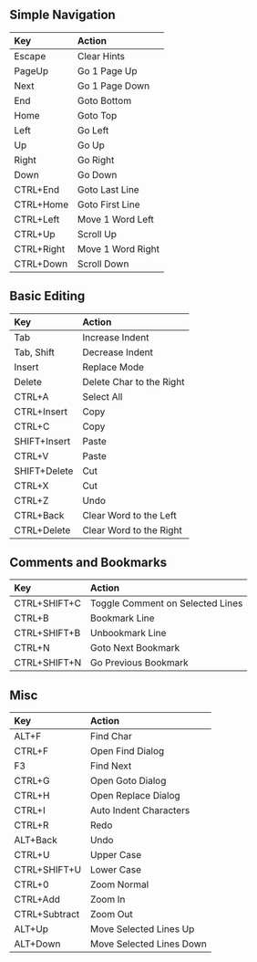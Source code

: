## Simple Navigation ##
|                 **Key**  |                           **Action** |
|:-------------------------|:-------------------------------------|
|               Escape   |                         Clear Hints |
|               PageUp   |                           Go 1 Page Up |
|                 Next   |                         Go 1 Page Down |
|                  End   |                              Goto Bottom |
|                 Home   |                             Goto Top |
|                 Left   |                             Go Left |
|                   Up   |                               Go Up |
|                Right   |                            Go Right |
|                 Down   |                             Go Down |
|         CTRL+End  |                         Goto Last Line |
|        CTRL+Home  |                        Goto First Line |
|        CTRL+Left   |                         Move 1 Word Left |
|          CTRL+Up   |                           Scroll Up |
|       CTRL+Right   |                        Move 1 Word Right |
|        CTRL+Down   |                         Scroll Down |

## Basic Editing ##
|                 **Key**  |                           **Action** |
|:-------------------------|:-------------------------------------|
|                  Tab   |                     Increase Indent |
|           Tab, Shift   |                     Decrease Indent |
|               Insert   |                        Replace Mode |
|               Delete   |                    Delete Char to the  Right |
|     CTRL+A   |                          Select All |
|      CTRL+Insert   |                   Copy |
|           CTRL+C   |                     Copy |
|        SHIFT+Insert   |                 Paste |
|           CTRL+V   |                     Paste |
|       SHIFT+Delete   |                Cut |
|           CTRL+X   |                    Cut |
|           CTRL+Z   |                    Undo |
|        CTRL+Back   |             Clear Word to the Left |
|      CTRL+Delete  |             Clear Word to the Right |

## Comments and Bookmarks ##
|                 **Key**  |                           **Action** |
|:-------------------------|:-------------------------------------|
|    CTRL+SHIFT+C  |       Toggle Comment on Selected Lines |
|           CTRL+B   |                       Bookmark Line |
|    CTRL+SHIFT+B   |                     Unbookmark Line |
|           CTRL+N   |                     Goto Next Bookmark |
|    CTRL+SHIFT+N   |                     Go Previous Bookmark |



## Misc ##
|                 **Key**  |                           **Action** |
|:-------------------------|:-------------------------------------|
|   ALT+F   |                   Find Char |
|   CTRL+F   |               Open Find Dialog |
|        F3   |                     Find Next |
|   CTRL+G   |                Open Goto Dialog |
|   CTRL+H   |                Open Replace Dialog |
|   CTRL+I   |                    Auto Indent Characters |
|   CTRL+R   |                      Redo |
|   ALT+Back   |                    Undo |
|   CTRL+U   |                       Upper Case |
|    CTRL+SHIFT+U  |             Lower Case |
|   CTRL+0   |                        Zoom Normal |
|   CTRL+Add   |                   Zoom In |
|    CTRL+Subtract   |           Zoom Out |
|              ALT+Up   |             Move Selected Lines Up |
|            ALT+Down   |          Move Selected Lines Down |